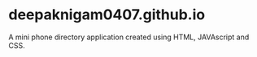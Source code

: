 # deepaknigam0407.github.io
A mini phone directory application created using HTML, JAVAscript and CSS.
